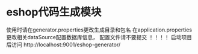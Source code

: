 # eshop代码生成模块
使用时请在generator.properties更改生成目录和包名
在application.properties更改相关dataSource配置数据库信息，
配置文件请不要提交 ！！！！
启动项目后访问
http://localhost:9001/eshop-generator/
